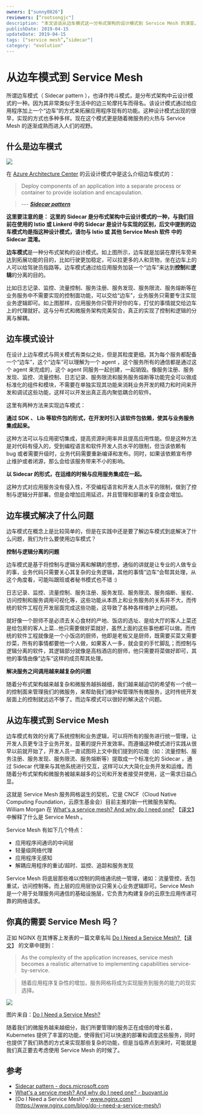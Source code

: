 ```yaml
---
owners: ["sunny0826"]
reviewers: [“rootsongjc"]
description: "本文谈谈从边车模式这一分布式架构的设计模式到 Service Mesh 的演变。"
publishDate: 2019-04-15
updateDate: 2019-04-15
tags: ["service mesh”,”sidecar"]
category: "evolution"
---
```


# 从边车模式到 Service Mesh

所谓边车模式（ Sidecar pattern ），也译作挎斗模式，是分布式架构中云设计模式的一种。因为其非常类似于生活中的边三轮摩托车而得名。该设计模式通过给应用程序加上一个“边车”的方式来拓展应用程序现有的功能。这种设计模式出现的很早，实现的方式也多种多样。现在这个模式更是随着微服务的火热与 Service Mesh 的逐渐成熟而进入人们的视野。

## 什么是边车模式

![](http://wx1.sinaimg.cn/large/ad5fbf65ly1g18zhnoh76j20dw0dw752.jpg)

在 [Azure Architecture Center](https://docs.microsoft.com/en-us/azure/architecture/patterns/) 的云设计模式中是这么介绍边车模式的：

> Deploy components of an application into a separate process or container to provide isolation and encapsulation. 

> --- ***[Sidecar pattern](https://docs.microsoft.com/en-us/azure/architecture/patterns/sidecar)***

**这里要注意的是： 这里的 Sidecar 是分布式架构中云设计模式的一种，与我们目前在使用的 Istio 或 Linkerd 中的 Sidecar 是设计与实现的区别，后文中提到的边车模式均是指这种设计模式，请勿与 Istio 或 其他 Service Mesh 软件 中的 Sidecar 混淆。**

**边车模式**是一种分布式架构的设计模式。如上图所示，边车就是加装在摩托车旁来达到拓展功能的目的，比如行驶更加稳定，可以拉更多的人和货物，坐在边车上的人可以给驾驶员指路等。边车模式通过给应用服务加装一个“边车”来达到**控制**和**逻辑**的分离的目的。

比如日志记录、监控、流量控制、服务注册、服务发现、服务限流、服务熔断等在业务服务中不需要实现的控制面功能，可以交给“边车”，业务服务只需要专注实现业务逻辑即可。如上图那样，应用服务你只管开好你的车，打仗的事情就交给边车上的代理就好。这与分布式和微服务架构完美契合，真正的实现了控制和逻辑的分离与解耦。

## 边车模式设计

在设计上边车模式与网关模式有类似之处，但是其粒度更细。其为每个服务都配备一个“边车”，这个“边车“可以理解为一个 agent ，这个服务所有的通信都是通过这个 agent 来完成的，这个 agent 同服务一起创建，一起销毁。像服务注册、服务发现、监控、流量控制、日志记录、服务限流和服务服务熔断等功能完全可以做成标准化的组件和模块，不需要在单独实现其功能来消耗业务开发的精力和时间来开发和调试这些功能，这样可以开发出真正高内聚低耦合的软件。

这里有两种方法来实现边车模式：

**通过 SDK 、 Lib 等软件包的形式，在开发时引入该软件包依赖，使其与业务服务集成起来。**

这种方法可以与应用密切集成，提高资源利用率并且提高应用性能。但是这种方法是对代码有侵入的，受到编程语言和软件开发人员水平的限制，但当该依赖有 bug 或者需要升级时，业务代码需要重新编译和发布。同时，如果该依赖宣布停止维护或者闭源，那么会给该服务带来不小的影响。

**以 Sidecar 的形式，在运维的时候与应用服务集成在一起。**

这种方式对应用服务没有侵入性，不受编程语言和开发人员水平的限制，做到了控制与逻辑分开部署。但是会增加应用延迟，并且管理和部署的复杂度会增加。

## 边车模式解决了什么问题

边车模式在概念上是比较简单的，但是在实践中还是要了解边车模式到底解决了什么问题，我们为什么要使用边车模式？

**控制与逻辑分离的问题**

边车模式是基于将控制与逻辑分离和解耦的思想，通俗的讲就是让专业的人做专业的事，业务代码只需要关心其复杂的业务逻辑，其他的事情”边车“会帮其处理，从这个角度看，可能叫跟班或者秘书模式也不错 :)

日志记录、监控、流量控制、服务注册、服务发现、服务限流、服务熔断、鉴权、访问控制和服务调用可视化等，这些功能从本质上和业务服务的关系并不大，而传统的软件工程在开发层面完成这些功能，这导致了各种各样维护上的问题。

就好像一个厨师不是必须去关心食材的产地、饭店的选址、是给大厅的客人上菜还是给包房的客人上菜...他只需要做好菜就好，虽然上面的这些事他都可以做。而传统的软件工程就像是一个小饭店的厨师，他即是老板又是厨师，既需要买菜又需要炒菜，所有的事情都要他一个人做，如果客人一多，就会变的手忙脚乱；而控制与逻辑分离的软件，其逻辑部分就像是高档酒店的厨师，他只需要将菜做好即可，其他的事情由像”边车“这样的成员帮其处理。

**解决服务之间调用越来越复杂的问题**

随着分布式架构越来越复杂和微服务越拆越细，我们越来越迫切的希望有一个统一的控制面来管理我们的微服务，来帮助我们维护和管理所有微服务，这时传统开发层面上的控制就远远不够了。而边车模式可以很好的解决这个问题。

## 从边车模式到 Service Mesh

边车模式有效的分离了系统控制和业务逻辑，可以将所有的服务进行统一管理，让开发人员更专注于业务开发，显著的提升开发效率。而遵循这种模式进行实践从很早以前就开始了，开发人员一直试图将上文中我们提到的功能（如：流量控制、服务注册、服务发现、服务限流、服务熔断等）提取成一个标准化的 Sidecar ，通过 Sidecar 代理来与其他系统进行交互，这样可以大大简化业务开发和运维。而随着分布式架构和微服务被越来越多的公司和开发者接受并使用，这一需求日益凸显。

这就是 Service Mesh 服务网格诞生的契机，它是 CNCF（Cloud Native Computing Foundation，云原生基金会）目前主推的新一代微服务架构。 William Morgan 在 [What's a service mesh? And why do I need one?](https://buoyant.io/2017/04/25/whats-a-service-mesh-and-why-do-i-need-one/) 【[译文](https://blog.maoxianplay.com/posts/whats-a-service-mesh-and-why-do-i-need-one/)】中解释了什么是 Service Mesh 。

Service Mesh 有如下几个特点：

- 应用程序间通讯的中间层
- 轻量级网络代理
- 应用程序无感知
- 解耦应用程序的重试/超时、监控、追踪和服务发现

Service Mesh 将底层那些难以控制的网络通讯统一管理，诸如：流量管控，丢包重试，访问控制等。而上层的应用层协议只需关心业务逻辑即可。Service Mesh 是一个用于处理服务间通信的基础设施层，它负责为构建复杂的云原生应用传递可靠的网络请求。


## 你真的需要 Service Mesh 吗？

正如 NGINX 在其博客上发表的一篇文章名叫 [Do I Need a Service Mesh? ](https://www.nginx.com/blog/do-i-need-a-service-mesh/) 【[译文](http://www.servicemesher.com/blog/do-i-need-a-service-mesh/)】 的文章中提到：

> As the complexity of the application increases, service mesh becomes a realistic alternative to implementing capabilities service-by-service.

>随着应用程序复杂性的增加，服务网格将成为实现服务到服务的能力的现实选择。

![](https://wx1.sinaimg.cn/large/ad5fbf65gy1g1yqgvxvzrj20sg0fxgnw.jpg)

图片来自：[Do I Need a Service Mesh?](https://www.nginx.com/blog/do-i-need-a-service-mesh/ )

随着我们的微服务越来越细分，我们所要管理的服务正在成倍的增长着，Kubernetes 提供了丰富的功能，使得我们可以快速的部署和调度这些服务，同时也提供了我们熟悉的方式来实现那些复杂的功能，但是当临界点到来时，可能就是我们真正要去考虑使用 Service Mesh 的时候了。

## 参考

- [Sidecar pattern - docs.microsoft.com](https://docs.microsoft.com/en-us/azure/architecture/patterns/sidecar)
- [What's a service mesh? And why do I need one? - buoyant.io](https://buoyant.io/2017/04/25/whats-a-service-mesh-and-why-do-i-need-one/)
- [Do I Need a Service Mesh? - www.nginx.com](https://www.nginx.com/blog/do-i-need-a-service-mesh/)